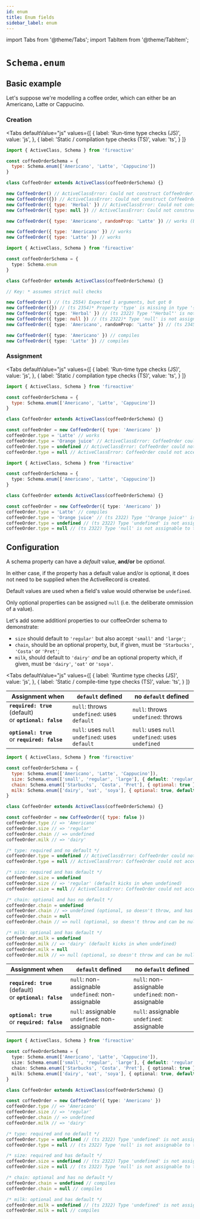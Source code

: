 ```yaml
---
id: enum
title: Enum fields
sidebar_label: enum
---
```


import Tabs from '@theme/Tabs';
import TabItem from '@theme/TabItem';

# `Schema.enum`

## Basic example
Let's suppose we're modelling a coffee order, which can either be an Americano, Latte or Cappucino.

### Creation
<Tabs
  defaultValue="js"
  values={[
    { label: 'Run-time type checks (JS)', value: 'js', },
    { label: 'Static / compilation type checks (TS)', value: 'ts', }
  ]}
>
<TabItem value='js'>

```js
import { ActiveClass, Schema } from 'fireactive'

const coffeeOrderSchema = {
  type: Schema.enum(['Americano', 'Latte', 'Cappucino'])
}

class CoffeeOrder extends ActiveClass(coffeeOrderSchema) {}

new CoffeeOrder() // ActiveClassError: Could not construct CoffeeOrder. The required property 'type' is missing
new CoffeeOrder({}) // ActiveClassError: Could not construct CoffeeOrder. The required property 'type' is missing
new CoffeeOrder({ type: 'Herbal' }) // ActiveClassError: Could not construct CoffeeOrder. The property 'type' is of the wrong type
new CoffeeOrder({ type: null }) // ActiveClassError: Could not construct CoffeeOrder. The property 'type' is of the wrong type

new CoffeeOrder({ type: 'Americano', randomProp: 'Latte' }) // works (but randomProp gets ignored as it is not on the schema)

new CoffeeOrder({ type: 'Americano' }) // works
new CoffeeOrder({ type: 'Latte' }) // works
```

</TabItem>
<TabItem value='ts'>

```ts
import { ActiveClass, Schema } from 'fireactive'

const coffeeOrderSchema = {
  type: Schema.enum
}

class CoffeeOrder extends ActiveClass(coffeeOrderSchema) {}

// Key: * assumes strict null checks

new CoffeeOrder() // (ts 2554) Expected 1 arguments, but got 0
new CoffeeOrder({}) // (ts 2354)* Property 'type' is missing in type '{}' but required in...
new CoffeeOrder({ type: 'Herbal' }) // (ts 2322) Type '"Herbal"' is not assignable to type '"Americano" | "Latte" | "Capuccino"'
new CoffeeOrder({ type: null }) // (ts 2322)* Type 'null' is not assignable to type '"Americano" | "Latte" | "Capuccino"'
new CoffeeOrder({ type: 'Americano', randomProp: 'Latte' }) // (ts 2345) Object literal may only specify known properties, and 'randomProp' does not exist in type...

new CoffeeOrder({ type: 'Americano' }) // compiles
new CoffeeOrder({ type: 'Latte' }) // compiles
```

</TabItem>
</Tabs>

### Assignment
<Tabs
  defaultValue="js"
  values={[
    { label: 'Run-time type checks (JS)', value: 'js', },
    { label: 'Static / compilation type checks (TS)', value: 'ts', }
  ]}
>
<TabItem value='js'>

```js
import { ActiveClass, Schema } from 'fireactive'

const coffeeOrderSchema = {
  type: Schema.enum(['Americano', 'Latte', 'Cappucino'])
}

class CoffeeOrder extends ActiveClass(coffeeOrderSchema) {}

const coffeeOrder = new CoffeeOrder({ type: 'Americano' })
coffeeOrder.type = 'Latte' // works
coffeeOrder.type = 'Orange juice' // ActiveClassError: CoffeeOrder could not accept the value "Orange juice" (string) at path 'type'. The property 'type' is of the wrong type
coffeeOrder.type = undefined // ActiveClassError: CoffeeOrder could not accept the value undefined (undefined) at path 'type'. The required property 'type' is missing
coffeeOrder.type = null // ActiveClassError: CoffeeOrder could not accept the value null (object) at path 'type'. The property 'type' is of the wrong type
```

</TabItem>
<TabItem value='ts'>

```ts
import { ActiveClass, Schema } from 'fireactive'

const coffeeOrderSchema = {
  type: Schema.enum(['Americano', 'Latte', 'Cappucino'])
}

class CoffeeOrder extends ActiveClass(coffeeOrderSchema) {}

const coffeeOrder = new CoffeeOrder({ type: 'Americano' })
coffeeOrder.type = 'Latte' // compiles
coffeeOrder.type = 'Orange juice' // (ts 2322) Type '"Orange juice"' is not assignable to type '"Americano" | "Latte" | "Capuccino"'
coffeeOrder.type = undefined // (ts 2322) Type 'undefined' is not assignable to type '"Americano" | "Latte" | "Capuccino"'
coffeeOrder.type = null // (ts 2322) Type 'null' is not assignable to type '"Americano" | "Latte" | "Capuccino"'
```

</TabItem>
</Tabs>

## Configuration
A schema property can have a *default* value, **and/or** be *optional*.

In either case, if the property has a default value and/or is optional, it does not need to be supplied when the ActiveRecord is created.

Default values are used when a field's value would otherwise be `undefined`.

Only optional properties can be assigned `null` (i.e. the deliberate ommission of a value).

Let's add some additionl properties to our coffeeOrder schema to demonstrate:
* `size` should default to `'regular'` but also accept `'small'` and `'large'`;
* `chain`, should be an optional property, but, if given, must be `'Starbucks'`, `'Costa'` or `'Pret'`;
* `milk`, should default to `'dairy'` *and* be an optional property which, if given, must be `'dairy'`, `'oat'` or `'soya'`.

<Tabs
  defaultValue="js"
  values={[
    { label: 'Runtime type checks (JS)', value: 'js', },
    { label: 'Static / compile-time type checks (TS)', value: 'ts', }
  ]}
>
<TabItem value='js'>

| Assignment when | `default` defined | no `default` defined |
|---|---|---|
| **`required: true`** (default) <br/> or **`optional: false`** | `null`: throws <br/> `undefined`: uses `default` | `null`: throws <br/> `undefined`: throws |
| **`optional: true`** <br/> or **`required: false`** | `null`: uses `null` <br/> `undefined`: uses `default` | `null`: uses `null` <br /> `undefined`: uses `undefined` |

```js
import { ActiveClass, Schema } from 'fireactive'

const coffeeOrderSchema = {
  type: Schema.enum(['Americano', 'Latte', 'Cappucino']),
  size: Schema.enum(['small', 'regular', 'large'], { default: 'regular' }),
  chain: Schema.enum(['Starbucks', 'Costa', 'Pret'], { optional: true }), // or required: false,
  milk: Schema.enum(['dairy', 'oat', 'soya'], { optional: true, default: 'dairy' })
}

class CoffeeOrder extends ActiveClass(coffeeOrderSchema) {}

const coffeeOrder = new CoffeeOrder({ type: false })
coffeeOrder.type // => 'Americano'
coffeeOrder.size // => 'regular'
coffeeOrder.chain // => undefined
coffeeOrder.milk // => 'dairy'

/* type: required and no default */
coffeeOrder.type = undefined // ActiveClassError: CoffeeOrder could not accept the value undefined (undefined) at path 'type'. The required property 'type' is missing
coffeeOrder.type = null // ActiveClassError: CoffeeOrder could not accept the value null (object) at path 'type'. The property 'type' is of the wrong type

/* size: required and has default */
coffeeOrder.size = undefined
coffeeOrder.size // => 'regular' (default kicks in when undefined)
coffeeOrder.size = null // ActiveClassError: CoffeeOrder could not accept the value null (object) at path 'size'. The property 'size' is of the wrong type

/* chain: optional and has no default */
coffeeOrder.chain = undefined
coffeeOrder.chain // => undefined (optional, so doesn't throw, and has no default to kick in)
coffeeOrder.chain = null
coffeeOrder.chain // => null (optional, so doesn't throw and can be null)

/* milk: optional and has default */
coffeeOrder.milk = undefined
coffeeOrder.milk // => 'dairy' (default kicks in when undefined)
coffeeOrder.milk = null
coffeeOrder.milk // => null (optional, so doesn't throw and can be null)
```

</TabItem>
<TabItem value='ts'>

| Assignment when | `default` defined | no `default` defined |
|---|---|---|
| **`required: true`** (default) <br/> or **`optional: false`** | `null`: non-assignable <br/> `undefined`: non-assignable | `null`: non-assignable <br/> `undefined`: non-assignable |
| **`optional: true`** <br/> or **`required: false`** | `null`: assignable <br/> `undefined`: non-assignable | `null`: assignable <br /> `undefined`: assignable |

```ts
import { ActiveClass, Schema } from 'fireactive'

const coffeeOrderSchema = {
  type: Schema.enum(['Americano', 'Latte', 'Cappucino']),
  size: Schema.enum(['small', 'regular', 'large'], { default: 'regular' }),
  chain: Schema.enum(['Starbucks', 'Costa', 'Pret'], { optional: true }), // or required: false,
  milk: Schema.enum(['dairy', 'oat', 'soya'], { optional: true, default: 'dairy' })
}

class CoffeeOrder extends ActiveClass(coffeeOrderSchema) {}

const coffeeOrder = new CoffeeOrder({ type: 'Americano' })
coffeeOrder.type // => 'Americano'
coffeeOrder.size // => 'regular'
coffeeOrder.chain // => undefined
coffeeOrder.milk // => 'dairy'

/* type: required and no default */
coffeeOrder.type = undefined // (ts 2322) Type 'undefined' is not assignable to type '"Americano" | "Latte" | "Capuccino"'
coffeeOrder.type = null // (ts 2322) Type 'null' is not assignable to type '"Americano" | "Latte" | "Capuccino"'

/* size: required and has default */
coffeeOrder.size = undefined // (ts 2322) Type 'undefined' is not assignable to type '"Americano" | "Latte" | "Capuccino"'
coffeeOrder.size = null // (ts 2322) Type 'null' is not assignable to type '"Americano" | "Latte" | "Capuccino"'

/* chain: optional and has no default */
coffeeOrder.chain = undefined // compiles
coffeeOrder.chain = null // compiles

/* milk: optional and has default */
coffeeOrder.milk = undefined // (ts 2322) Type 'undefined' is not assignable to type 'enum | null'
coffeeOrder.milk = null // compiles
```

</TabItem>
</Tabs>